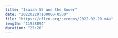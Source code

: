 ```yaml
---
title: "Isaiah 55 and the Sower"
date: "20220220T100000-0500"
file: "https://cflcn.org/sermons/2022-02-20.m4a"
length: "11938094"
duration: "25:20"
---
```

